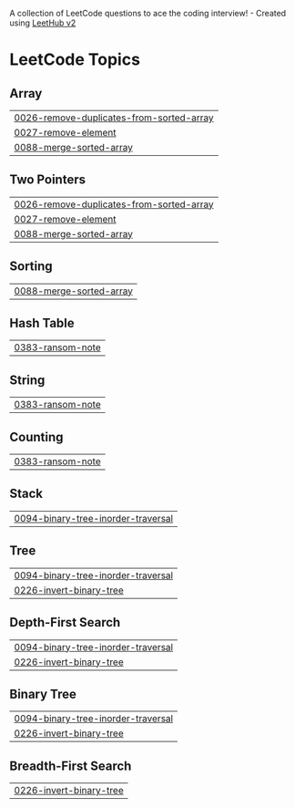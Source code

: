 A collection of LeetCode questions to ace the coding interview! - Created using [LeetHub v2](https://github.com/arunbhardwaj/LeetHub-2.0)
<!---LeetCode Topics Start-->
# LeetCode Topics
## Array
|  |
| ------- |
| [0026-remove-duplicates-from-sorted-array](https://github.com/ieunseo/spring/tree/master/0026-remove-duplicates-from-sorted-array) |
| [0027-remove-element](https://github.com/ieunseo/spring/tree/master/0027-remove-element) |
| [0088-merge-sorted-array](https://github.com/ieunseo/spring/tree/master/0088-merge-sorted-array) |
## Two Pointers
|  |
| ------- |
| [0026-remove-duplicates-from-sorted-array](https://github.com/ieunseo/spring/tree/master/0026-remove-duplicates-from-sorted-array) |
| [0027-remove-element](https://github.com/ieunseo/spring/tree/master/0027-remove-element) |
| [0088-merge-sorted-array](https://github.com/ieunseo/spring/tree/master/0088-merge-sorted-array) |
## Sorting
|  |
| ------- |
| [0088-merge-sorted-array](https://github.com/ieunseo/spring/tree/master/0088-merge-sorted-array) |
## Hash Table
|  |
| ------- |
| [0383-ransom-note](https://github.com/ieunseo/spring/tree/master/0383-ransom-note) |
## String
|  |
| ------- |
| [0383-ransom-note](https://github.com/ieunseo/spring/tree/master/0383-ransom-note) |
## Counting
|  |
| ------- |
| [0383-ransom-note](https://github.com/ieunseo/spring/tree/master/0383-ransom-note) |
## Stack
|  |
| ------- |
| [0094-binary-tree-inorder-traversal](https://github.com/ieunseo/spring/tree/master/0094-binary-tree-inorder-traversal) |
## Tree
|  |
| ------- |
| [0094-binary-tree-inorder-traversal](https://github.com/ieunseo/spring/tree/master/0094-binary-tree-inorder-traversal) |
| [0226-invert-binary-tree](https://github.com/ieunseo/spring/tree/master/0226-invert-binary-tree) |
## Depth-First Search
|  |
| ------- |
| [0094-binary-tree-inorder-traversal](https://github.com/ieunseo/spring/tree/master/0094-binary-tree-inorder-traversal) |
| [0226-invert-binary-tree](https://github.com/ieunseo/spring/tree/master/0226-invert-binary-tree) |
## Binary Tree
|  |
| ------- |
| [0094-binary-tree-inorder-traversal](https://github.com/ieunseo/spring/tree/master/0094-binary-tree-inorder-traversal) |
| [0226-invert-binary-tree](https://github.com/ieunseo/spring/tree/master/0226-invert-binary-tree) |
## Breadth-First Search
|  |
| ------- |
| [0226-invert-binary-tree](https://github.com/ieunseo/spring/tree/master/0226-invert-binary-tree) |
<!---LeetCode Topics End-->